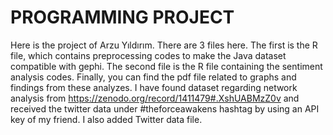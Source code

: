 # PROGRAMMING PROJECT
Here is the project of Arzu Yıldırım. There are 3 files here. The first is the R file, which contains preprocessing codes to make the Java dataset compatible with gephi. The second file is the R file containing the sentiment analysis codes. Finally, you can find the pdf file related to graphs and findings from these analyzes.
I have found dataset regarding network analysis from https://zenodo.org/record/1411479#.XshUABMzZ0v and received the twitter data under #theforceawakens hashtag by using an API key of my friend. I also added Twitter data file. 
